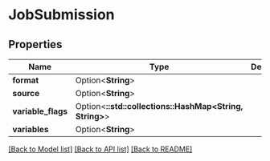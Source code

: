 # JobSubmission

## Properties

Name | Type | Description | Notes
------------ | ------------- | ------------- | -------------
**format** | Option<**String**> |  | [optional]
**source** | Option<**String**> |  | [optional]
**variable_flags** | Option<**::std::collections::HashMap<String, String>**> |  | [optional]
**variables** | Option<**String**> |  | [optional]

[[Back to Model list]](../README.md#documentation-for-models) [[Back to API list]](../README.md#documentation-for-api-endpoints) [[Back to README]](../README.md)


